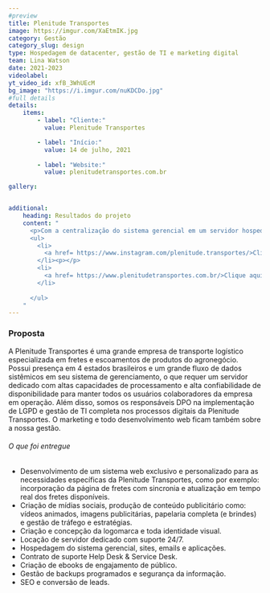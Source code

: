 ```yaml
---
#preview
title: Plenitude Transportes
image: https://imgur.com/XaEtmIK.jpg
category: Gestão
category_slug: design
type: Hospedagem de datacenter, gestão de TI e marketing digital
team: Lina Watson
date: 2021-2023
videolabel: 
yt_video_id: xfB_3WhUEcM
bg_image: "https://i.imgur.com/nuKDCDo.jpg"
#full details
details:
    items:
        - label: "Cliente:"
          value: Plenitude Transportes

        - label: "Início:"
          value: 14 de julho, 2021
        
        - label: "Website:"
          value: plenitudetransportes.com.br

gallery: 


additional:
    heading: Resultados do projeto
    content: "
      <p>Com a centralização do sistema gerencial em um servidor hospedado em nossa infraestrutura, conseguimos integrar todos os processos e toda equipe trabalhando em um único ambiente. A hospedagem garante com que o sistema gerencial seja utilizado de forma responsíva de qualquer dispositivo com conexão com a internet. Estas medidas, aliadas à outras soluções, tornaram a rotina dos colaboradores e a comunicação entre matriz e filiais muito mais eficientes, permitindo com que todos os processos fossem auditados e otimizados para garantir sempre a máxima eficiencia da produção da empresa. Nossa equipe de Marketing tornou a Plenitude Transportes conhecida em todos os estados de atuação de forma inteligente através de nossas estratégias exclusivas.</p>
      <ul>
        <li>
          <a href= https://www.instagram.com/plenitude.transportes/>Clique aqui para visualizar o <strong>instagram</strong> da Plenitude Transportes</a>
        </li><p></p>
        <li>
          <a href= https://www.plenitudetransportes.com.br/>Clique aqui para visualizar o <strong>website</strong> da Plenitude Transportes</a>
        </li>
        
      </ul>
    "
---
```


### Proposta

A Plenitude Transportes é uma grande empresa de transporte logístico especializada em fretes e escoamentos de produtos do agronegócio. Possui presença em 4 estados brasileiros e um grande fluxo de dados sistêmicos em seu sistema de gerenciamento, o que requer um servidor dedicado com altas capacidades de processamento e alta confiabilidade de disponibilidade para manter todos os usuários colaboradores da empresa em operação. Além disso, somos os responsáveis DPO na implementação de LGPD e gestão de TI completa nos processos digitais da Plenitude Transportes. O marketing e todo desenvolvimento web ficam também sobre a nossa gestão.

###### O que foi entregue

- Desenvolvimento de um sistema web exclusivo e personalizado para as necessidades específicas da Plenitude Transportes, como por exemplo: incorporação da página de fretes com sincronia e atualização em tempo real dos fretes disponíveis.
- Criação de mídias sociais, produção de conteúdo publicitário como: vídeos animados, imagens publicitárias, papelaria completa (e brindes) e gestão de tráfego e estratégias.
- Criação e concepção da logomarca e toda identidade visual.
- Locação de servidor dedicado com suporte 24/7.
- Hospedagem do sistema gerencial, sites, emails e aplicações.
- Contrato de suporte Help Desk & Service Desk.
- Criação de ebooks de engajamento de público.
- Gestão de backups programados e segurança da informação.
- SEO e conversão de leads.